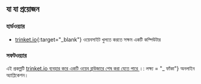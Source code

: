 ## যা যা প্রয়োজন

### হার্ডওয়্যার

+ [trinket.io](https://trinket.io){:target="_blank"} ওয়েবসাইট খুলতে করতে সক্ষম একটি কম্পিউটার

### সফটওয়্যার

এই প্রকল্পটি [ trinket.io ব্যবহার করে একটি ওয়েব ব্রাউজারে শেষ করা যেতে পারে ](https://trinket.io) ।: লক্ষ্য = "_ ফাঁকা"} অনলাইন অ্যাপ্লিকেশন।